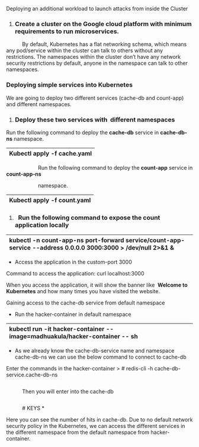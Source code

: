 ﻿Deploying an additional workload to launch attacks from inside the Cluster

1. ### **Create a cluster on the Google cloud platform with minimum requirements to run microservices.**

`      `By default, Kubernetes has a flat networking schema, which means any pod/service within the cluster can talk to others without any restrictions. The namespaces within the cluster don’t have any network security restrictions by default, anyone in the namespace can talk to other namespaces.

### **Deploying simple services into Kubernetes**

We are going to deploy two different services (cache-db and count-app) and different namespaces.
1. ### **Deploy these two services with  different namespaces** 

Run the following command to deploy the **cache-db** service in **cache-db-ns** namespace.


|Kubectl apply -f cache.yaml|
| :- |

`            `Run the following command to deploy the **count-app** service in **count-app-ns** 

`            `namespace.


|Kubectl apply -f count.yaml|
| :- |

1. ### ` `**Run the following command to expose the count application locally**


|kubectl -n count-app-ns port-forward service/count-app-service --address 0.0.0.0 3000:3000 > /dev/null 2>&1 &|
| :- |



- Access the application in the custom-port 3000

Command to access the application: curl localhost:3000

When you access the application, it will show the banner like  **Welcome to Kubernetes** and how many times you have visited the website.

Gaining access to the cache-db service from default namespace




- Run the hacker-container in default namespace


|kubectl run -it hacker-container --image=madhuakula/hacker-container -- sh|
| :- |
- As we already know the cache-db-service name and namespace cache-db-ns we can use the below command to connect to cache-db

Enter the commands in the hacker-container > # redis-cli -h cache-db-service.cache-db-ns

`                                                                            `Then you will enter into the cache-db

`                                                                            `# KEYS \*

Here you can see the number of hits in cache-db. Due to no default network security policy in the Kubernetes, we can access the different services in the different namespace from the default namespace from hacker-container.

